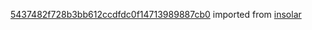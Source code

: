 [5437482f728b3bb612ccdfdc0f14713989887cb0](https://github.com/insolar/insolar/commit/5437482f728b3bb612ccdfdc0f14713989887cb0) imported from [insolar](https://github.com/insolar/insolar)
